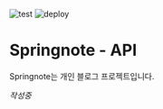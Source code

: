 ![test](https://github.com//hrabit64/springnote/actions/workflows/test.yml/badge.svg) ![deploy](https://github.com//hrabit64/springnote/actions/workflows/deploy.yml/badge.svg)

# Springnote - API

Springnote는 개인 블로그 프로젝트입니다.

*작성중*
